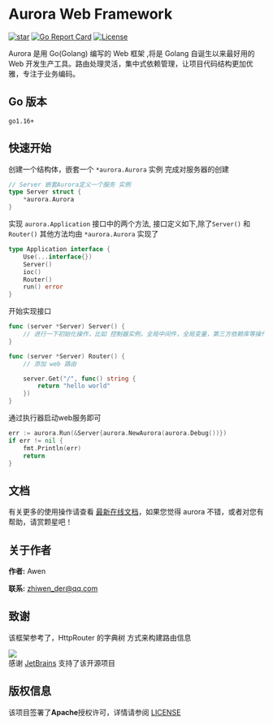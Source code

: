 # Aurora Web Framework

[![star](https://gitee.com/aurora-engine/aurora/badge/star.svg?theme=dark)](https://gitee.com/aurora-engine/aurora/stargazers)
[![Go Report Card](https://goreportcard.com/badge/gitee.com/aurora-engine/aurora)](https://goreportcard.com/report/gitee.com/aurora-engine/aurora)
[![License](https://img.shields.io/badge/license-apache--2.0-blue)](https://gitee.com/aurora-engine/aurora/blob/master/LICENSE)
<br>

Aurora 是用 Go(Golang) 编写的 Web 框架 ,将是 Golang 自诞生以来最好用的 Web 开发生产工具。路由处理灵活，集中式依赖管理，让项目代码结构更加优雅，专注于业务编码。
## Go 版本
```
go1.16+
```

## 快速开始

创建一个结构体，嵌套一个 `*aurora.Aurora` 实例 完成对服务器的创建
```go
// Server 嵌套Aurora定义一个服务 实例
type Server struct {
    *aurora.Aurora
}
```
实现 `aurora.Application` 接口中的两个方法, 接口定义如下,除了`Server()` 和 `Router()` 其他方法均由 `*aurora.Aurora` 实现了
```go
type Application interface {
	Use(...interface{})
	Server()
	ioc()
    Router()
	run() error
}
```
开始实现接口
```go
func (server *Server) Server() {
	// 进行一下初始化操作，比如 控制器实例，全局中间件，全局变量，第三方依赖库等操作
}

func (server *Server) Router() {
	// 添加 web 路由

	server.Get("/", func() string {
		return "hello world"
	})
}
```

通过执行器启动web服务即可
```go
err := aurora.Run(&Server{aurora.NewAurora(aurora.Debug())})
if err != nil {
	fmt.Println(err)
	return
}
```

## 文档
有关更多的使用操作请查看 [最新在线文档](https://go-aurora-engine.github.io/)，如果您觉得 aurora 不错，或者对您有帮助，请赏颗星吧！

## 关于作者

**作者:** Awen

**联系:** zhiwen_der@qq.com

## 致谢

该框架参考了，HttpRouter 的字典树 方式来构建路由信息

![](https://camo.githubusercontent.com/5075c80d56620267702a3808e7a926ff51235b2ecd986441c092e3b6b821af83/68747470733a2f2f7265736f75726365732e6a6574627261696e732e636f6d2f73746f726167652f70726f64756374732f636f6d70616e792f6272616e642f6c6f676f732f6a625f6265616d2e737667)<br>
感谢 [JetBrains](https://www.jetbrains.com/) 支持了该开源项目

## 版权信息

该项目签署了**Apache**授权许可，详情请参阅 [LICENSE](https://gitee.com/aurora-engine/aurora/blob/new_dev/LICENSE)
